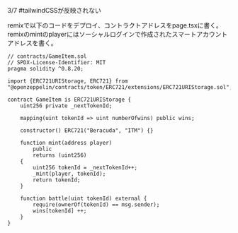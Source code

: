 3/7 #tailwindCSSが反映されない

remixで以下のコードをデプロイ、コントラクトアドレスをpage.tsxに書く。remixのmintのplayerにはソーシャルログインで作成されたスマートアカウントアドレスを書く。


```solidity
// contracts/GameItem.sol
// SPDX-License-Identifier: MIT
pragma solidity ^0.8.20;

import {ERC721URIStorage, ERC721} from "@openzeppelin/contracts/token/ERC721/extensions/ERC721URIStorage.sol";

contract GameItem is ERC721URIStorage {
    uint256 private _nextTokenId;

    mapping(uint tokenId => uint numberOfwins) public wins;

    constructor() ERC721("Beracuda", "ITM") {}

    function mint(address player) 
        public 
        returns (uint256) 
    {
        uint256 tokenId = _nextTokenId++;
        _mint(player, tokenId);
        return tokenId;
    }

    function battle(uint tokenId) external {
        require(ownerOf(tokenId) == msg.sender);
        wins[tokenId] ++;
    }
}
```

